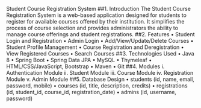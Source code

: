  
Student Course Registration System
##1. Introduction
The Student Course Registration System is a web-based application designed for students to register for available courses offered by their institution. It simplifies the process of course selection and provides administrators the ability to manage course offerings and student registrations.
##2. Features
• Student Login and Registration
• Admin Login
• Add/View/Update/Delete Courses
• Student Profile Management
• Course Registration and Deregistration
• View Registered Courses
• Search Courses
##3. Technologies Used
• Java 8
• Spring Boot
• Spring Data JPA
• MySQL
• Thymeleaf
• HTML/CSS/JavaScript, Bootstrap
• Maven
• Git
##4. Modules
i. Authentication Module
ii. Student Module
iii. Course Module
iv. Registration Module
v. Admin Module
##5. Database Design
• students (id, name, email, password, mobile)
• courses (id, title, description, credits)
• registrations (id, student_id, course_id, registration_date)
• admins (id, username, password)


